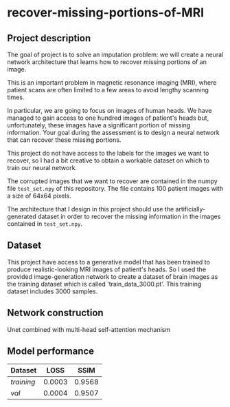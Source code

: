 # recover-missing-portions-of-MRI
## Project description

The goal of project is to solve an imputation problem: we will create a neural network architecture that learns how to recover missing portions of an image.

This is an important problem in magnetic resonance imaging (MRI), where patient scans are often limited to a few areas to avoid lengthy scanning times.

In particular, we are going to focus on images of human heads. We have managed to gain access to one hundred images of patient's heads but, unfortunately, these images have a significant portion of missing information. Your goal during the assessment is to design a neural network that can recover these missing portions.

This project do not have access to the labels for the images we want to recover, so I had a bit creative to obtain a workable dataset on which to train our neural network.

The corrupted images that we want to recover are contained in the numpy file `test_set.npy` of this repository. The file contains 100 patient images with a size of 64x64 pixels.

The architecture that I design in this project should use the artificially-generated dataset in order to recover the missing information in the images contained in `test_set.npy`.

## Dataset
This project have access to a generative model that has been trained to produce realistic-looking MRI images of patient's heads. So I used the provided image-generation network to create a dataset of brain images as the training dataset which is called 'train_data_3000.pt'. This training dataset includes 3000 samples.

## Network construction
Unet combined with multi-head self-attention mechanism

## Model performance
| **Dataset** | **LOSS** | **SSIM** |
| :------------------ | :---: | :---: |
| *training* | 0.0003 | 0.9568 |
| *val* | 0.0004 | 0.9507 |











